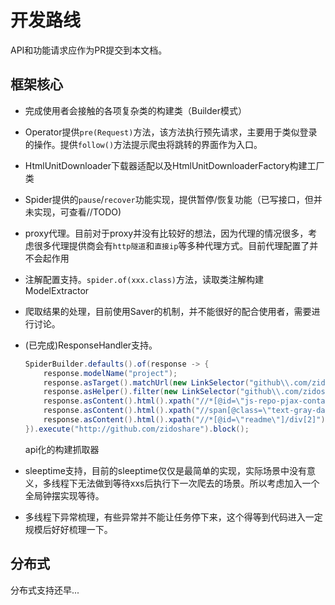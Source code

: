 # 开发路线

API和功能请求应作为PR提交到本文档。

## 框架核心

* 完成使用者会接触的各项复杂类的构建类（Builder模式）

* Operator提供`pre(Request)`方法，该方法执行预先请求，主要用于类似登录的操作。提供`follow()`方法提示爬虫将跳转的界面作为入口。

* HtmlUnitDownloader下载器适配以及HtmlUnitDownloaderFactory构建工厂类

* Spider提供的`pause`/`recover`功能实现，提供暂停/恢复功能（已写接口，但并未实现，可查看//TODO)

* proxy代理。目前对于proxy并没有比较好的想法，因为代理的情况很多，考虑很多代理提供商会有`http隧道`和`直接ip`等多种代理方式。目前代理配置了并不会起作用

* 注解配置支持。`spider.of(xxx.class)`方法，读取类注解构建ModelExtractor

* 爬取结果的处理，目前使用Saver的机制，并不能很好的配合使用者，需要进行讨论。

* (已完成)ResponseHandler支持。

    ```java
    SpiderBuilder.defaults().of(response -> {
        response.modelName("project");
        response.asTarget().matchUrl(new LinkSelector("github\\.com/zidoshare/[^/]*$"));
        response.asHelper().filter(new LinkSelector("github\\.com/zidoshare/[^/]*$"));
        response.asContent().html().xpath("//*[@id=\"js-repo-pjax-container\"]/div[1]/div/h1/strong/a").text().save("title");
        response.asContent().html().xpath("//span[@class=\"text-gray-dark mr-2\"]").text().save("description");
        response.asContent().html().xpath("//*[@id=\"readme\"]/div[2]").text().save("readme");
    }).execute("http://github.com/zidoshare").block();
    ```
    api化的构建抓取器

* sleeptime支持，目前的sleeptime仅仅是最简单的实现，实际场景中没有意义，多线程下无法做到等待xxs后执行下一次爬去的场景。所以考虑加入一个全局钟摆实现等待。

* 多线程下异常梳理，有些异常并不能让任务停下来，这个得等到代码进入一定规模后好好梳理一下。

## 分布式

分布式支持还早...